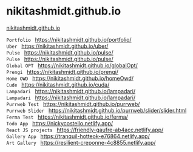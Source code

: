 # nikitashmidt.github.io
[nikitashmidt.github.io](https://nikitashmidt.github.io/)

`Portfolio ` https://nikitashmidt.github.io/portfolio/ <br>
`Uber ` https://nikitashmidt.github.io/uber/ <br>
`Pulse ` https://nikitashmidt.github.io/pulse/ <br>
`Pulse ` https://nikitashmidt.github.io/pulse/ <br>
`Global OPT ` https://nikitashmidt.github.io/globalOpt/ <br>
`Prengi ` https://nikitashmidt.github.io/prengi/ <br>
`Home OWD ` https://nikitashmidt.github.io/homeOwd/ <br>
`Cude ` https://nikitashmidt.github.io/cuda/ <br>
`Lampadari ` https://nikitashmidt.github.io/lampadari/ <br>
`Lampadari ` https://nikitashmidt.github.io/lampadari/ <br>
`Purrweb Test ` https://nikitashmidt.github.io/purrweb/ <br>
`Purrweb Slider ` https://nikitashmidt.github.io/purrweb/slider/slider.html <br>
`Ferma Test ` https://nikitashmidt.github.io/ferma/ <br>
`Todo App ` https://nickycostello.netlify.app/  <br>
`React JS projects ` https://friendly-gaufre-ab4acc.netlify.app/ <br>
`Gallery App ` https://tranquil-hotteok-e76864.netlify.app/ <br>
`Art Gallery ` https://resilient-creponne-4c8855.netlify.app/ <br>

